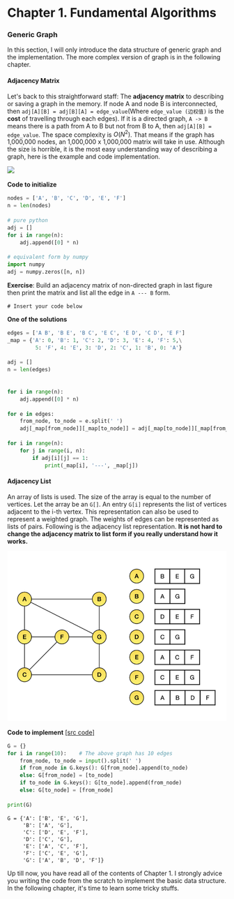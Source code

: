 # Chapter 1. Fundamental Algorithms

### Generic Graph

In this section, I will only introduce the data structure of generic graph and the implementation. The more complex version of graph is in the following chapter.

#### Adjacency Matrix

Let's back to this straightforward staff: The **adjacency matrix** to describing or saving a graph in the memory. If node A and node B is interconnected, then `adj[A][B] = adj[B][A] = edge_value`(Where `edge_value (边权值)` is the **cost** of travelling through each edges). If it is a directed graph, `A -> B` means there is a path from A to B but not from B to A, then `adj[A][B] = edge_value`. The space complexity is $O(N^2)$. That means if the graph has 1,000,000 nodes, an 1,000,000 x 1,000,000 matrix will take in use. Although the size is horrible, it is the most easy understanding way of describing a graph, here is the example and code implementation.

![](https://upload.wikimedia.org/wikipedia/commons/4/49/Adjacency_matrix_for_graph.png)

**Code to initialize**

```python
nodes = ['A', 'B', 'C', 'D', 'E', 'F']
n = len(nodes)

# pure python
adj = []
for i in range(n):
    adj.append([0] * n)
               
# equivalent form by numpy
import numpy
adj = numpy.zeros([n, n])
```

**Exercise**: Build an adjacency matrix of non-directed graph in last figure then print the matrix and list all the edge in `A --- B` form.

```
# Insert your code below

```

**One of the solutions**

```python
edges = ['A B', 'B E', 'B C', 'E C', 'E D', 'C D', 'E F']
_map = {'A': 0, 'B': 1, 'C': 2, 'D': 3, 'E': 4, 'F': 5,\
         5: 'F', 4: 'E', 3: 'D', 2: 'C', 1: 'B', 0: 'A'}

adj = []
n = len(edges)


for i in range(n):
    adj.append([0] * n)

for e in edges:
    from_node, to_node = e.split(' ')
    adj[_map[from_node]][_map[to_node]] = adj[_map[to_node]][_map[from_node]] = 1

for i in range(n):
    for j in range(i, n):
        if adj[i][j] == 1:
            print(_map[i], '---', _map[j])
```

#### Adjacency List

An array of lists is used. The size of the array is equal to the number of vertices. Let the array be an `G[]`. An entry `G[i]` represents the list of vertices adjacent to the i-th vertex. This representation can also be used to represent a weighted graph. The weights of edges can be represented as lists of pairs. Following is the adjacency list representation. **It is not hard to change the adjacency matrix to list form if you really understand how it works.**

![](./assets/adjacency-list.jpeg)

**Code to implement** [[src code]](./codes/data-structure/adjacency_list.py)

```python
G = {}
for i in range(10):    # The above graph has 10 edges
    from_node, to_node = input().split(' ')
    if from_node in G.keys(): G[from_node].append(to_node)
    else: G[from_node] = [to_node]
    if to_node in G.keys(): G[to_node].append(from_node)
    else: G[to_node] = [from_node]
        
print(G)
```

```
G = {'A': ['B', 'E', 'G'],
     'B': ['A', 'G'],
     'C': ['D', 'E', 'F'],
     'D': ['C', 'G'],
     'E': ['A', 'C', 'F'],
     'F': ['C', 'E', 'G'],
     'G': ['A', 'B', 'D', 'F']}
```

Up till now, you have read all of the contents of Chapter 1. I strongly advice you writing the code from the scratch to implement the basic data structure. In the following chapter, it's time to learn some tricky stuffs.
